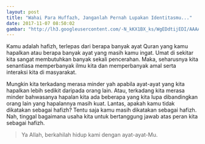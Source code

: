 ```yaml
---
layout: post
title: "Wahai Para Huffazh, Janganlah Pernah Lupakan Identitasmu..."
date: 2017-11-07 08:50:02
gambar: "http://lh3.googleusercontent.com/-N_kKX1BX_ks/WgEDdtijEDI/AAAAAAAACqI/Awwhdd6jj0cENihNeu7uToXmUgdu0RlagCLcBGAs/h120/2c2c8d8c9824.original.jpeg"
---
```


Kamu adalah hafizh, terlepas dari berapa banyak ayat Quran yang kamu hapalkan atau berapa banyak ayat yang masih kamu ingat. Umat di sekitar kita sangat membutuhkan banyak sekali pencerahan. Maka, seharusnya kita senantiasa memperbanyak ilmu kita dan memperbanyak amal serta interaksi kita di masyarakat.

Mungkin kita terkadang merasa minder yah apabila ayat-ayat yang kita hapalkan lebih sedikit daripada orang lain. Atau, terkadang kita merasa minder bahwasanya hapalan kita ada beberapa yang kita lupa dibandingkan orang lain yang hapalannya masih kuat. Lantas, apakah kamu tidak dikatakan sebagai hafizh? Tentu saja kamu masih dikatakan sebagai hafizh. Nah, tinggal bagaimana usaha kita untuk bertanggung jawab atas peran kita sebagai hafizh.

> Ya Allah, berkahilah hidup kami dengan ayat-ayat-Mu.